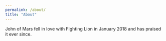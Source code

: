 ```yaml
---
permalink: /about/
title: "About"
---
```


John of Mars fell in love with Fighting Lion in January 2018 and has praised it ever since.
